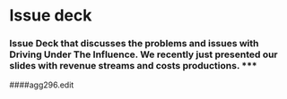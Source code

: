 # Issue deck
### Issue Deck that discusses the problems and issues with Driving Under The Influence. We recently just presented our slides with revenue streams and costs productions. ***

####agg296.edit
